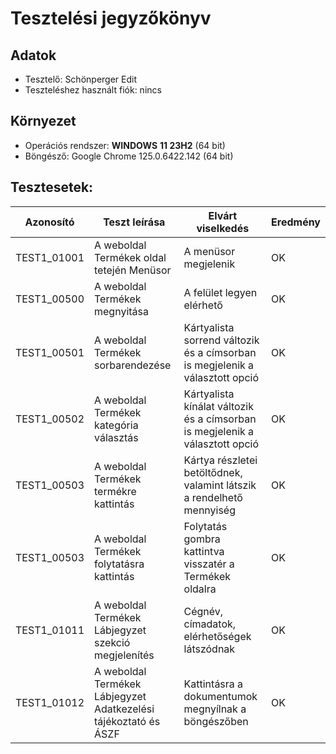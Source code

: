 # Tesztelési jegyzőkönyv

## Adatok

- Tesztelő: Schönperger Edit
- Teszteléshez használt fiók: nincs

## Környezet

- Operációs rendszer: __WINDOWS__ __11 23H2__ (64 bit)
- Böngésző: Google Chrome 125.0.6422.142 (64 bit)

## Tesztesetek:

| Azonosító   | Teszt leírása                           | Elvárt viselkedés                                                            | Eredmény |
|-------------|-----------------------------------------|------------------------------------------------------------------------------|----------|
| TEST1_01001 | A weboldal Termékek oldal tetején Menüsor | A menüsor megjelenik | OK |
| TEST1_00500 | A weboldal Termékek megnyitása          | A felület legyen elérhető                                                    |    OK    |
| TEST1_00501 | A weboldal Termékek sorbarendezése      | Kártyalista sorrend változik és a címsorban is megjelenik a választott opció |    OK    |
| TEST1_00502 | A weboldal Termékek kategória választás | Kártyalista kínálat változik és a címsorban is megjelenik a választott opció |    OK    |
| TEST1_00503 | A weboldal Termékek termékre kattintás  | Kártya részletei betöltődnek, valamint látszik a rendelhető mennyiség        |    OK    |
| TEST1_00503 | A weboldal Termékek folytatásra kattintás  | Folytatás gombra kattintva visszatér a Termékek oldalra        |   OK     |
| TEST1_01011 | A weboldal Termékek Lábjegyzet szekció megjelenítés | Cégnév, címadatok, elérhetőségek látszódnak | OK |
| TEST1_01012 | A weboldal Termékek Lábjegyzet Adatkezelési tájékoztató és ÁSZF | Kattintásra a dokumentumok megnyílnak a böngészőben | OK |
